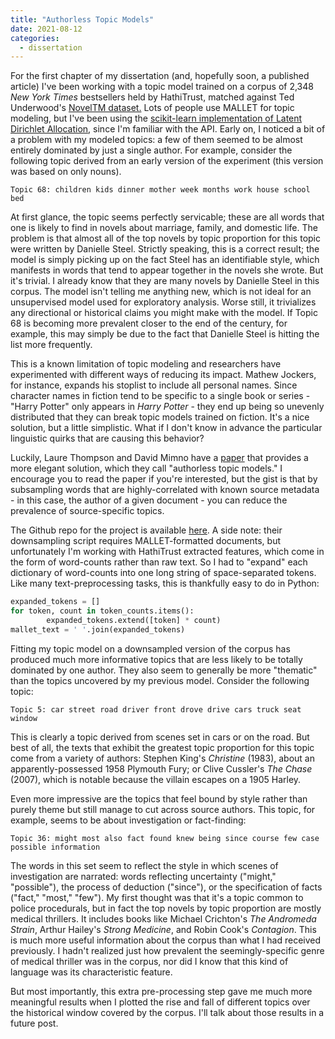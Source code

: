 ```yaml
---
title: "Authorless Topic Models"
date: 2021-08-12
categories:
  - dissertation
---
```


For the first chapter of my dissertation (and, hopefully soon, a published article) I've been working with a topic model trained on a corpus of 2,348 _New York Times_ bestsellers held by HathiTrust, matched against Ted Underwood's [NovelTM dataset.](http://view.data.post45.org/index) Lots of people use MALLET for topic modeling, but I've been using the [scikit-learn implementation of Latent Dirichlet Allocation](https://scikit-learn.org/stable/modules/generated/sklearn.decomposition.LatentDirichletAllocation.html), since I'm familiar with the API. Early on, I noticed a bit of a problem with my modeled topics: a few of them seemed to be almost entirely dominated by just a single author. For example, consider the following topic derived from an early version of the experiment (this version was based on only nouns). 

```
Topic 68: children kids dinner mother week months work house school bed 
```

At first glance, the topic seems perfectly servicable; these are all words that one is likely to find in novels about marriage, family, and domestic life. The problem is that almost all of the top novels by topic proportion for this topic were written by Danielle Steel. Strictly speaking, this is a correct result; the model is simply picking up on the fact Steel has an identifiable style, which manifests in words that tend to appear together in the novels she wrote. But it's trivial. I already know that they are many novels by Danielle Steel in this corpus. The model isn't telling me anything new, which is not ideal for an unsupervised model used for exploratory analysis. Worse still, it trivializes any directional or historical claims you might make with the model. If Topic 68 is becoming more prevalent closer to the end of the century, for example, this may simply be due to the fact that Danielle Steel is hitting the list more frequently.

This is a known limitation of topic modeling and researchers have experimented with different ways of reducing its impact. Mathew Jockers, for instance, expands his stoplist to include all personal names. Since character names in fiction tend to be specific to a single book or series - "Harry Potter" only appears in _Harry Potter_ - they end up being so unevenly distributed that they can break topic models trained on fiction. It's a nice solution, but a little simplistic. What if I don't know in advance the particular linguistic quirks that are causing this behavior? 

Luckily, Laure Thompson and David Mimno have a [paper](http://www.cs.cornell.edu/~laurejt/papers/authorless-tms-2018.pdf) that provides a more elegant solution, which they call "authorless topic models." I encourage you to read the paper if you're interested, but the gist is that by subsampling words that are highly-correlated with known source metadata - in this case, the author of a given document - you can reduce the prevalence of source-specific topics.

The Github repo for the project is available [here](https://github.com/laurejt/authorless-tms). A side note: their downsampling script requires MALLET-formatted documents, but unfortunately I'm working with HathiTrust extracted features, which come in the form of word-counts rather than raw text. So I had to "expand" each dictionary of word-counts into one long string of space-separated tokens. Like many text-preprocessing tasks, this is thankfully easy to do in Python:

```python
expanded_tokens = []
for token, count in token_counts.items():
        expanded_tokens.extend([token] * count)
mallet_text = ' '.join(expanded_tokens)
```

Fitting my topic model on a downsampled version of the corpus has produced much more informative topics that are less likely to be totally dominated by one author. They also seem to generally be more "thematic" than the topics uncovered by my previous model. Consider the following topic:

```
Topic 5: car street road driver front drove drive cars truck seat window 
```

This is clearly a topic derived from scenes set in cars or on the road. But best of all, the texts that exhibit the greatest topic proportion for this topic come from a variety of authors: Stephen King's _Christine_ (1983), about an apparently-possessed 1958 Plymouth Fury; or Clive Cussler's _The Chase_ (2007), which is notable because the villain escapes on a 1905 Harley.

Even more impressive are the topics that feel bound by style rather than purely theme but still manage to cut across source authors. This topic, for example, seems to be about investigation or fact-finding:

```
Topic 36: might most also fact found knew being since course few case possible information
```

The words in this set seem to reflect the style in which scenes of investigation are narrated: words reflecting uncertainty ("might," "possible"), the process of deduction ("since"), or the specification of facts ("fact," "most," "few"). My first thought was that it's a topic common to police procedurals, but in fact the top novels by topic proportion are mostly medical thrillers. It includes books like Michael Crichton's _The Andromeda Strain_, Arthur Hailey's _Strong Medicine_, and Robin Cook's _Contagion_. This is much more useful information about the corpus than what I had received previously. I hadn't realized just how prevalent the seemingly-specific genre of medical thriller was in the corpus, nor did I know that this kind of language was its characteristic feature.

But most importantly, this extra pre-processing step gave me much more meaningful results when I plotted the rise and fall of different topics over the historical window covered by the corpus. I'll talk about those results in a future post.
